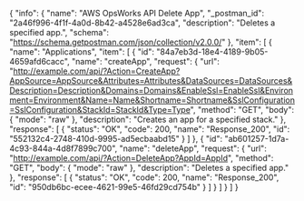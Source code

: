 {
  "info": {
    "name": "AWS OpsWorks API Delete App",
    "_postman_id": "2a46f996-4f1f-4a0d-8b42-a4528e6ad3ca",
    "description": "Deletes a specified app.",
    "schema": "https://schema.getpostman.com/json/collection/v2.0.0/"
  },
  "item": [
    {
      "name": "Applications",
      "item": [
        {
          "id": "84a7eb3d-18e4-4189-9b05-4659afd6cacc",
          "name": "createApp",
          "request": {
            "url": "http://example.com/api/?Action=CreateApp?AppSource=AppSource&Attributes=Attributes&DataSources=DataSources&Description=Description&Domains=Domains&EnableSsl=EnableSsl&Environment=Environment&Name=Name&Shortname=Shortname&SslConfiguration=SslConfiguration&StackId=StackId&Type=Type",
            "method": "GET",
            "body": {
              "mode": "raw"
            },
            "description": "Creates an app for a specified stack."
          },
          "response": [
            {
              "status": "OK",
              "code": 200,
              "name": "Response_200",
              "id": "552132c4-2748-410d-9995-ad5ecbaabd15"
            }
          ]
        },
        {
          "id": "ab601257-1d7a-4c93-844a-4d8f7899c700",
          "name": "deleteApp",
          "request": {
            "url": "http://example.com/api/?Action=DeleteApp?AppId=AppId",
            "method": "GET",
            "body": {
              "mode": "raw"
            },
            "description": "Deletes a specified app."
          },
          "response": [
            {
              "status": "OK",
              "code": 200,
              "name": "Response_200",
              "id": "950db6bc-ecee-4621-99e5-46fd29cd754b"
            }
          ]
        }
      ]
    }
  ]
}